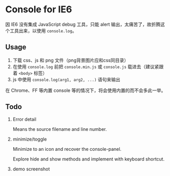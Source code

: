 Console for IE6
===============

因 IE6 没有集成 JavaScript debug 工具，只能 alert 输出，太痛苦了，故折腾这个工具出来，以使用 `console.log`。


Usage
-----

1. 下载 css、js 和 png 文件（png背景图片应和css同目录）
2. 在使用 `console.log` 前把 `console.min.js` 或 `console.js` 载进去（建议紧跟着 `<body>` 标签）
3. js 中使用 `console.log(arg1, arg2, ...)` 语句来输出

在 Chrome、FF 等内置 console 等的情况下，将会使用内置的而不会多此一举。


Todo
----

1. Error detail

    Means the source filename and line number.

2. minimize/toggle

    Minimize to an icon and recover the console-panel.

    Explore hide and show methods and implement with keyboard shortcut.

3. demo screenshot
